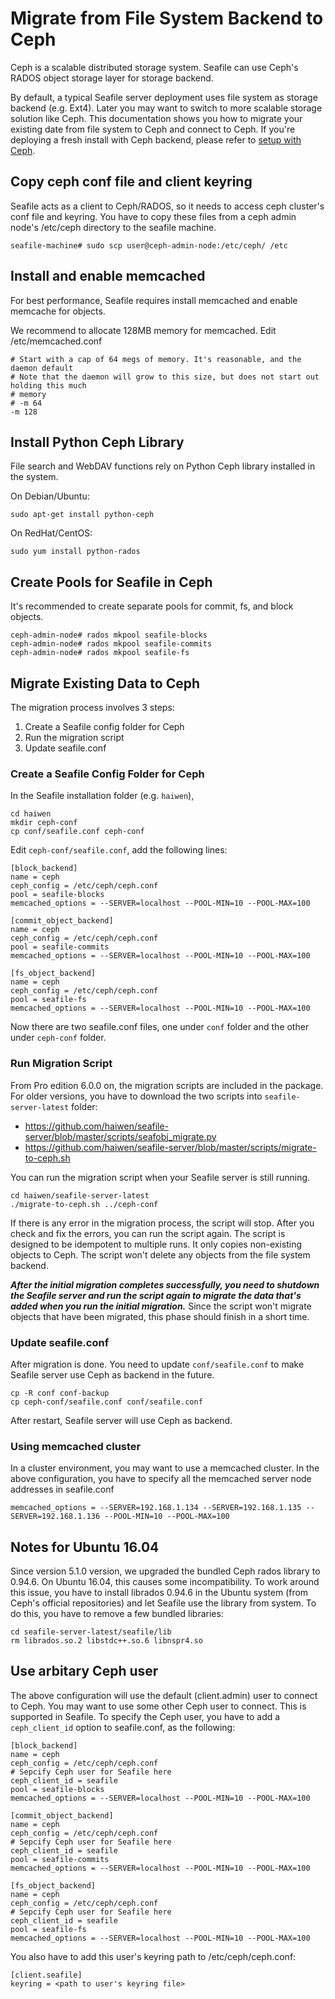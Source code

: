# Migrate from File System Backend to Ceph

Ceph is a scalable distributed storage system. Seafile can use Ceph's RADOS object storage layer for storage backend.

By default, a typical Seafile server deployment uses file system as storage backend (e.g. Ext4). Later you may want to switch to more scalable storage solution like Ceph. This documentation shows you how to migrate your existing date from file system to Ceph and connect to Ceph. If you're deploying a fresh install with Ceph backend, please refer to [setup with Ceph](setup_with_ceph.md).

## Copy ceph conf file and client keyring

Seafile acts as a client to Ceph/RADOS, so it needs to access ceph cluster's conf file and keyring. You have to copy these files from a ceph admin node's /etc/ceph directory to the seafile machine.

```
seafile-machine# sudo scp user@ceph-admin-node:/etc/ceph/ /etc
```

## Install and enable memcached

For best performance, Seafile requires install memcached and enable memcache for objects. 

We recommend to allocate 128MB memory for memcached. Edit /etc/memcached.conf

```
# Start with a cap of 64 megs of memory. It's reasonable, and the daemon default
# Note that the daemon will grow to this size, but does not start out holding this much
# memory
# -m 64
-m 128
```

## Install Python Ceph Library

File search and WebDAV functions rely on Python Ceph library installed in the system.

On Debian/Ubuntu:

```
sudo apt-get install python-ceph
```

On RedHat/CentOS:

```
sudo yum install python-rados
```

## Create Pools for Seafile in Ceph

It's recommended to create separate pools for commit, fs, and block objects.

```
ceph-admin-node# rados mkpool seafile-blocks
ceph-admin-node# rados mkpool seafile-commits
ceph-admin-node# rados mkpool seafile-fs
```

## Migrate Existing Data to Ceph

The migration process involves 3 steps:

1. Create a Seafile config folder for Ceph
2. Run the migration script
3. Update seafile.conf

### Create a Seafile Config Folder for Ceph

In the Seafile installation folder (e.g. `haiwen`), 

```
cd haiwen
mkdir ceph-conf
cp conf/seafile.conf ceph-conf
```

Edit `ceph-conf/seafile.conf`, add the following lines:

```
[block_backend]
name = ceph
ceph_config = /etc/ceph/ceph.conf
pool = seafile-blocks
memcached_options = --SERVER=localhost --POOL-MIN=10 --POOL-MAX=100

[commit_object_backend]
name = ceph
ceph_config = /etc/ceph/ceph.conf
pool = seafile-commits
memcached_options = --SERVER=localhost --POOL-MIN=10 --POOL-MAX=100

[fs_object_backend]
name = ceph
ceph_config = /etc/ceph/ceph.conf
pool = seafile-fs
memcached_options = --SERVER=localhost --POOL-MIN=10 --POOL-MAX=100
```

Now there are two seafile.conf files, one under `conf` folder and the other under `ceph-conf` folder.

### Run Migration Script

From Pro edition 6.0.0 on, the migration scripts are included in the package. For older versions, you have to download the two scripts into `seafile-server-latest` folder:

- https://github.com/haiwen/seafile-server/blob/master/scripts/seafobj_migrate.py
- https://github.com/haiwen/seafile-server/blob/master/scripts/migrate-to-ceph.sh

You can run the migration script when your Seafile server is still running.

```
cd haiwen/seafile-server-latest
./migrate-to-ceph.sh ../ceph-conf
```

If there is any error in the migration process, the script will stop. After you check and fix the errors, you can run the script again. The script is designed to be idempotent to multiple runs. It only copies non-existing objects to Ceph. The script won't delete any objects from the file system backend.

***After the initial migration completes successfully, you need to shutdown the Seafile server and run the script again to migrate the data that's added when you run the initial migration.*** Since the script won't migrate objects that have been migrated, this phase should finish in a short time.

### Update seafile.conf

After migration is done. You need to update `conf/seafile.conf` to make Seafile server use Ceph as backend in the future.

```
cp -R conf conf-backup
cp ceph-conf/seafile.conf conf/seafile.conf
```

After restart, Seafile server will use Ceph as backend.

### Using memcached cluster

In a cluster environment, you may want to use a memcached cluster. In the above configuration, you have to specify all the memcached server node addresses in seafile.conf

```
memcached_options = --SERVER=192.168.1.134 --SERVER=192.168.1.135 --SERVER=192.168.1.136 --POOL-MIN=10 --POOL-MAX=100
```

## Notes for Ubuntu 16.04

Since version 5.1.0 version, we upgraded the bundled Ceph rados library to 0.94.6. On Ubuntu 16.04, this causes some incompatibility. To work around this issue, you have to install librados 0.94.6 in the Ubuntu system (from Ceph's official repositories) and let Seafile use the library from system. To do this, you have to remove a few bundled libraries:

```
cd seafile-server-latest/seafile/lib
rm librados.so.2 libstdc++.so.6 libnspr4.so
```

## Use arbitary Ceph user

The above configuration will use the default (client.admin) user to connect to Ceph.
You may want to use some other Ceph user to connect. This is supported in Seafile.
To specify the Ceph user, you have to add a `ceph_client_id` option to seafile.conf, as the following:

```
[block_backend]
name = ceph
ceph_config = /etc/ceph/ceph.conf
# Sepcify Ceph user for Seafile here
ceph_client_id = seafile
pool = seafile-blocks
memcached_options = --SERVER=localhost --POOL-MIN=10 --POOL-MAX=100

[commit_object_backend]
name = ceph
ceph_config = /etc/ceph/ceph.conf
# Sepcify Ceph user for Seafile here
ceph_client_id = seafile
pool = seafile-commits
memcached_options = --SERVER=localhost --POOL-MIN=10 --POOL-MAX=100

[fs_object_backend]
name = ceph
ceph_config = /etc/ceph/ceph.conf
# Sepcify Ceph user for Seafile here
ceph_client_id = seafile
pool = seafile-fs
memcached_options = --SERVER=localhost --POOL-MIN=10 --POOL-MAX=100
```

You also have to add this user's keyring path to /etc/ceph/ceph.conf:

```
[client.seafile]
keyring = <path to user's keyring file>
```
